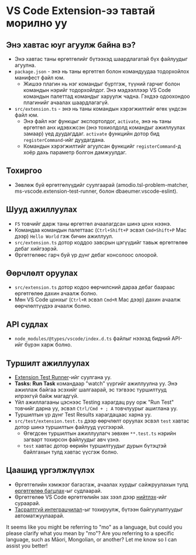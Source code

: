 # VS Code Extension-ээ тавтай морилно уу

## Энэ хавтас юуг агуулж байна вэ?

* Энэ хавтас таны өргөтгөлийг бүтээхэд шаардлагатай бүх файлуудыг агуулна.  
* `package.json` - энэ нь таны өргөтгөл болон командуудаа тодорхойлох манифест файл юм.  
  * Жишээ плагин нь нэг командыг бүртгэж, түүний гарчиг болон командын нэрийг тодорхойлдог. Энэ мэдээллээр VS Code командын палеттад командыг харуулж чадна. Гэхдээ одоохондоо плагинийг ачаалах шаардлагагүй.  
* `src/extension.ts` - энэ нь таны командын хэрэгжилтийг өгөх үндсэн файл юм.  
  * Энэ файл нэг функцыг экспортолдог, `activate`, энэ нь таны өргөтгөл анх идэвхжсэн (энэ тохиолдолд командыг ажиллуулах замаар) үед дуудагддаг. `activate` функцийн дотор бид `registerCommand`-ийг дуудагдана.  
  * Командын хэрэгжилтийг агуулсан функцийг `registerCommand`-д хоёр дахь параметр болгон дамжуулдаг.  

## Тохиргоо

* Зөвлөж буй өргөтгөлүүдийг суулгаарай (amodio.tsl-problem-matcher, ms-vscode.extension-test-runner, болон dbaeumer.vscode-eslint).  

## Шууд ажиллуулах

* `F5` товчийг дарж таны өргөтгөл ачаалагдсан шинэ цонх нээнэ.  
* Командаа командын палеттаас (`Ctrl+Shift+P` эсвэл `Cmd+Shift+P` Mac дээр) `Hello World` гэж бичин ажиллуул.  
* `src/extension.ts` дотор коддоо завсрын цэгүүдийг тавьж өргөтгөлөө дебаг хийгээрэй.  
* Өргөтгөлөөс гарч буй үр дүнг дебаг консолоос олоорой.  

## Өөрчлөлт оруулах

* `src/extension.ts` дотор кодоо өөрчилсний дараа дебаг баараас өргөтгөлөө дахин ачаалж болно.  
* Мөн VS Code цонхыг (`Ctrl+R` эсвэл `Cmd+R` Mac дээр) дахин ачаалж өөрчлөлтүүдээ ачаалж болно.  

## API судлах

* `node_modules/@types/vscode/index.d.ts` файлыг нээхэд бидний API-ийг бүрэн харж болно.  

## Туршилт ажиллуулах

* [Extension Test Runner](https://marketplace.visualstudio.com/items?itemName=ms-vscode.extension-test-runner)-ийг суулгана уу.  
* **Tasks: Run Task** командаар "watch" үүргийг ажиллуулна уу. Энэ ажиллаж байгаа эсэхийг шалгаарай, эс тэгвээс туршилтууд илрэхгүй байж магадгүй.  
* Үйл ажиллагааны цэснээс Testing харагдац руу орж "Run Test" товчийг дарна уу, эсвэл `Ctrl/Cmd + ; A` товчлуурыг ашиглана уу.  
* Туршилтын үр дүнг Test Results харагдацаас харна уу.  
* `src/test/extension.test.ts` дээр өөрчлөлт оруулах эсвэл `test` хавтас дотор шинэ туршилтын файлууд үүсгээрэй.  
  * Өгөгдсөн туршилтын ажиллуулагч зөвхөн `**.test.ts` нэрийн загварт тохирсон файлуудыг авч үзнэ.  
  * `test` хавтас дотор өөрийн туршилтуудыг дурын бүтэцтэй байлгахын тулд хавтас үүсгэж болно.  

## Цаашид үргэлжлүүлэх

* Өргөтгөлийн хэмжээг багасгаж, ачаалах хурдыг сайжруулахын тулд [өргөтгөлөө багцлах](https://code.visualstudio.com/api/working-with-extensions/bundling-extension?WT.mc_id=aiml-137032-kinfeylo)-ыг судлаарай.  
* Өргөтгөлөө VS Code өргөтгөлийн зах зээл дээр [нийтлэх](https://code.visualstudio.com/api/working-with-extensions/publishing-extension?WT.mc_id=aiml-137032-kinfeylo)-ийг сураарай.  
* [Тасралтгүй интеграцчилал](https://code.visualstudio.com/api/working-with-extensions/continuous-integration?WT.mc_id=aiml-137032-kinfeylo)-ыг тохируулж, бүтээн байгуулалтуудыг автоматжуулаарай.  

It seems like you might be referring to "mo" as a language, but could you please clarify what you mean by "mo"? Are you referring to a specific language, such as Māori, Mongolian, or another? Let me know so I can assist you better!